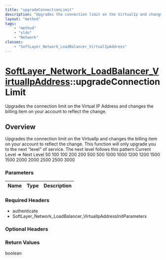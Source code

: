 ```yaml
---
title: "upgradeConnectionLimit"
description: "Upgrades the connection limit on the VirtualIp and changes the billing item on your account to reflect the change. This... "
layout: "method"
tags:
    - "method"
    - "sldn"
    - "Network"
classes:
    - "SoftLayer_Network_LoadBalancer_VirtualIpAddress"
---
```

# [SoftLayer_Network_LoadBalancer_VirtualIpAddress](/reference/services/SoftLayer_Network_LoadBalancer_VirtualIpAddress)::upgradeConnectionLimit

Upgrades the connection limit on the Virtual IP Address and changes the billing item on your account to reflect the change.


## Overview 
Upgrades the connection limit on the VirtualIp and changes the billing item on your account to reflect the change. This function will only upgrade you to the next "level" of service.  The next level follows this pattern Current Level  =>  Next Level 50                 100 100                200 200                500 500                1000 1000               1200 1200               1500 1500               2000 2000               2500 2500               3000 

### Parameters 
|Name | Type | Description |
| --- | --- | --- |


### Required Headers
* authenticate
* SoftLayer_Network_LoadBalancer_VirtualIpAddressInitParameters

### Optional Headers

### Return Values
boolean

